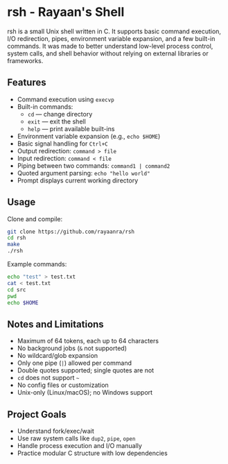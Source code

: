 # rsh - Rayaan's Shell

rsh is a small Unix shell written in C. It supports basic command execution, I/O redirection, pipes, environment variable expansion, and a few built-in commands. It was made to better understand low-level process control, system calls, and shell behavior without relying on external libraries or frameworks.

## Features

- Command execution using `execvp`
- Built-in commands:
  - `cd` — change directory
  - `exit` — exit the shell
  - `help` — print available built-ins
- Environment variable expansion (e.g., `echo $HOME`)
- Basic signal handling for `Ctrl+C`
- Output redirection: `command > file`
- Input redirection: `command < file`
- Piping between two commands: `command1 | command2`
- Quoted argument parsing: `echo "hello world"`
- Prompt displays current working directory

## Usage

Clone and compile:

```sh
git clone https://github.com/rayaanra/rsh
cd rsh
make
./rsh
```

Example commands:

```sh
echo "test" > test.txt
cat < test.txt
cd src
pwd
echo $HOME
```

## Notes and Limitations

- Maximum of 64 tokens, each up to 64 characters
- No background jobs (`&` not supported)
- No wildcard/glob expansion
- Only one pipe (`|`) allowed per command
- Double quotes supported; single quotes are not
- `cd` does not support `~`
- No config files or customization
- Unix-only (Linux/macOS); no Windows support

## Project Goals

- Understand fork/exec/wait
- Use raw system calls like `dup2`, `pipe`, `open`
- Handle process execution and I/O manually
- Practice modular C structure with low dependencies

